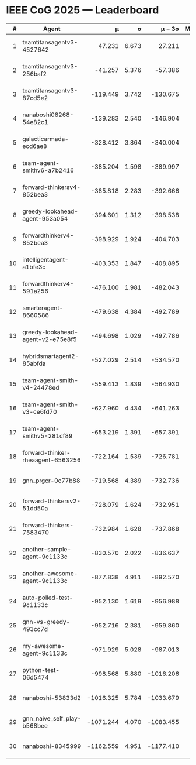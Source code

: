 # IEEE CoG 2025 — Leaderboard

| # | Agent | μ | σ | μ − 3σ | Matches | Updated |
|---:|---|---:|---:|---:|---:|---|
| 1 | teamtitansagentv3-4527642 | 47.231 | 6.673 | 27.211 | 22970 | 2025-08-26 17:28 |
| 2 | teamtitansagentv3-256baf2 | -41.257 | 5.376 | -57.386 | 23336 | 2025-08-26 17:28 |
| 3 | teamtitansagentv3-87cd5e2 | -119.449 | 3.742 | -130.675 | 24046 | 2025-08-26 17:28 |
| 4 | nanaboshi08268-54e82c1 | -139.283 | 2.540 | -146.904 | 460 | 2025-08-26 17:28 |
| 5 | galacticarmada-ecd6ae8 | -328.412 | 3.864 | -340.004 | 21620 | 2025-08-26 17:28 |
| 6 | team-agent-smithv6-a7b2416 | -385.204 | 1.598 | -389.997 | 23100 | 2025-08-26 17:28 |
| 7 | forward-thinkersv4-852bea3 | -385.818 | 2.283 | -392.666 | 19279 | 2025-08-26 17:28 |
| 8 | greedy-lookahead-agent-953a054 | -394.601 | 1.312 | -398.538 | 21356 | 2025-08-26 17:28 |
| 9 | forwardthinkerv4-852bea3 | -398.929 | 1.924 | -404.703 | 19515 | 2025-08-26 17:28 |
| 10 | intelligentagent-a1bfe3c | -403.353 | 1.847 | -408.895 | 19763 | 2025-08-26 17:28 |
| 11 | forwardthinkerv4-591a256 | -476.100 | 1.981 | -482.043 | 18994 | 2025-08-26 17:28 |
| 12 | smarteragent-8660586 | -479.638 | 4.384 | -492.789 | 19644 | 2025-08-26 17:28 |
| 13 | greedy-lookahead-agent-v2-e75e8f5 | -494.698 | 1.029 | -497.786 | 23816 | 2025-08-26 17:28 |
| 14 | hybridsmartagent2-85abfda | -527.029 | 2.514 | -534.570 | 19637 | 2025-08-26 17:28 |
| 15 | team-agent-smith-v4-24478ed | -559.413 | 1.839 | -564.930 | 23116 | 2025-08-26 17:28 |
| 16 | team-agent-smith-v3-ce6fd70 | -627.960 | 4.434 | -641.263 | 23936 | 2025-08-26 17:28 |
| 17 | team-agent-smithv5-281cf89 | -653.219 | 1.391 | -657.391 | 22240 | 2025-08-26 17:28 |
| 18 | forward-thinker-rheaagent-6563256 | -722.164 | 1.539 | -726.781 | 21368 | 2025-08-26 17:28 |
| 19 | gnn_prgcr-0c77b88 | -719.568 | 4.389 | -732.736 | 20460 | 2025-08-26 17:28 |
| 20 | forward-thinkersv2-51dd50a | -728.079 | 1.624 | -732.951 | 22508 | 2025-08-26 17:28 |
| 21 | forward-thinkers-7583470 | -732.984 | 1.628 | -737.868 | 21440 | 2025-08-26 17:28 |
| 22 | another-sample-agent-9c1133c | -830.570 | 2.022 | -836.637 | 23380 | 2025-08-26 17:28 |
| 23 | another-awesome-agent-9c1133c | -877.838 | 4.911 | -892.570 | 24960 | 2025-08-26 17:28 |
| 24 | auto-polled-test-9c1133c | -952.130 | 1.619 | -956.988 | 23940 | 2025-08-26 17:28 |
| 25 | gnn-vs-greedy-493cc7d | -952.716 | 2.381 | -959.860 | 18160 | 2025-08-26 17:28 |
| 26 | my-awesome-agent-9c1133c | -971.929 | 5.028 | -987.013 | 24000 | 2025-08-26 17:28 |
| 27 | python-test-06d5474 | -998.568 | 5.880 | -1016.206 | 18610 | 2025-08-26 17:28 |
| 28 | nanaboshi-53833d2 | -1016.325 | 5.784 | -1033.679 | 17920 | 2025-08-26 17:28 |
| 29 | gnn_naive_self_play-b568bee | -1071.244 | 4.070 | -1083.455 | 18820 | 2025-08-26 17:28 |
| 30 | nanaboshi-8345999 | -1162.559 | 4.951 | -1177.410 | 18770 | 2025-08-26 17:28 |
